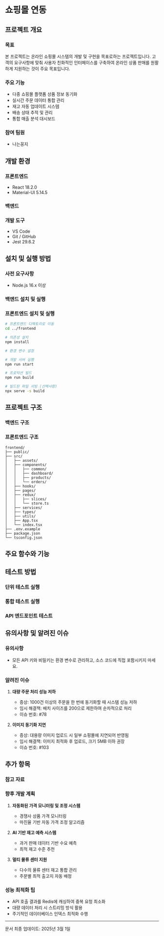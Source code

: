 # 쇼핑몰 연동

## 프로젝트 개요

### 목표
본 프로젝트는 온라인 쇼핑몰 시스템의 개발 및 구현을 목표로하는 프로젝트입니다. 고객의 요구사항에 맞춰 사용자 친화적인 인터페이스를 구축하여 온라인 상품 판매를 원활하게 지원하는 것이 주요 목표입니다.

### 주요 기능
- 다중 쇼핑몰 플랫폼 상품 정보 동기화
- 실시간 주문 데이터 통합 관리
- 재고 자동 업데이트 시스템
- 배송 상태 추적 및 관리
- 통합 매출 분석 대시보드

### 참여 팀원
- 나는꽁지

## 개발 환경

### 프론트엔드
- React 18.2.0
- Material-UI 5.14.5

### 백엔드

### 개발 도구
- VS Code
- Git / GitHub
- Jest 29.6.2

## 설치 및 실행 방법

### 사전 요구사항
- Node.js 16.x 이상

### 백엔드 설치 및 실행

### 프론트엔드 설치 및 실행
```bash
# 프론트엔드 디렉토리로 이동
cd ../frontend

# 의존성 설치
npm install

# 환경 변수 설정

# 개발 서버 실행
npm run start

# 프로덕션 빌드
npm run build

# 빌드된 파일 서빙 (선택사항)
npx serve -s build
```

## 프로젝트 구조

### 백엔드 구조

### 프론트엔드 구조
```
frontend/
├── public/               
├── src/
│   ├── assets/      
│   ├── components/    
│   │   ├── common/     
│   │   ├── dashboard/    
│   │   ├── products/  
│   │   └── orders/     
│   ├── hooks/      
│   ├── pages/         
│   ├── redux/        
│   │   ├── slices/       
│   │   └── store.ts     
│   ├── services/      
│   ├── types/          
│   ├── utils/           
│   ├── App.tsx       
│   └── index.tsx    
├── .env.example      
├── package.json      
└── tsconfig.json         
```

## 주요 함수와 기능

## 테스트 방법

### 단위 테스트 실행

### 통합 테스트 실행

### API 엔드포인트 테스트


## 유의사항 및 알려진 이슈

### 유의사항
- 모든 API 키와 비밀키는 환경 변수로 관리하고, 소스 코드에 직접 포함시키지 마세요.

### 알려진 이슈
1. **대량 주문 처리 성능 저하**
   - 증상: 1000건 이상의 주문을 한 번에 동기화할 때 시스템 성능 저하
   - 임시 해결책: 배치 사이즈를 200으로 제한하여 순차적으로 처리
   - 이슈 번호: #78

2. **이미지 동기화 지연**
   - 증상: 대용량 이미지 업로드 시 일부 쇼핑몰에 지연되어 반영됨
   - 임시 해결책: 이미지 최적화 후 업로드, 크기 5MB 이하 권장
   - 이슈 번호: #103

## 추가 항목

### 참고 자료

### 향후 개발 계획
1. **자동화된 가격 모니터링 및 조정 시스템**
   - 경쟁사 상품 가격 모니터링
   - 마진율 기반 자동 가격 조정 알고리즘

2. **AI 기반 재고 예측 시스템**
   - 과거 판매 데이터 기반 수요 예측
   - 최적 재고 수준 추천

3. **멀티 물류 센터 지원**
   - 다수의 물류 센터 재고 통합 관리
   - 주문별 최적 출고지 자동 배정

### 성능 최적화 팁
- API 호출 결과를 Redis에 캐싱하여 중복 요청 최소화
- 대량 데이터 처리 시 스트리밍 방식 활용
- 주기적인 데이터베이스 인덱스 최적화 수행

---

문서 최종 업데이트: 2025년 3월 1일
